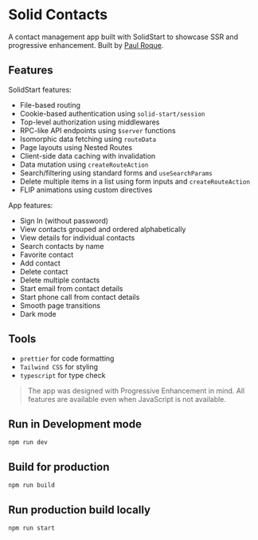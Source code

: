 # Solid Contacts

A contact management app built with SolidStart to showcase SSR and progressive enhancement. Built by [Paul Roque](https://github.com/pauloevpr).

## Features

SolidStart features:

- File-based routing
- Cookie-based authentication using `solid-start/session`
- Top-level authorization using middlewares
- RPC-like API endpoints using `$server` functions
- Isomorphic data fetching using `routeData`
- Page layouts using Nested Routes
- Client-side data caching with invalidation
- Data mutation using `createRouteAction` 
- Search/filtering using standard forms and `useSearchParams`
- Delete multiple items in a list using form inputs and `createRouteAction`
- FLIP animations using custom directives

App features:

- Sign In (without password)
- View contacts grouped and ordered alphabetically
- View details for individual contacts 
- Search contacts by name
- Favorite contact
- Add contact
- Delete contact
- Delete multiple contacts
- Start email from contact details
- Start phone call from contact details
- Smooth page transitions
- Dark mode

## Tools

- `prettier` for code formatting
- `Tailwind CSS` for styling
- `typescript` for type check

> The app was designed with Progressive Enhancement in mind. All features are available even when JavaScript is not available.

## Run in Development mode

```
npm run dev
```

## Build for production

```
npm run build
```
## Run production build locally
```
npm run start
```


